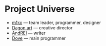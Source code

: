 Project Universe
================

* [m1kc](https://github.com/m1kc) &mdash; team leader, programmer, designer
* [Dagon art](https://github.com/Dagonn) &mdash; creative director
* [AndREI](https://github.com/ryzhikovas) &mdash; writer
* [Dove](https://github.com/houjing) &mdash; main programmer
